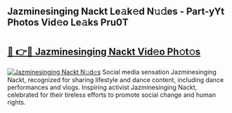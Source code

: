 ## Jazminesinging Nackt Le𝚊k𝚎d N𝚞𝚍es - Part-yYt Photos Vid𝚎o Le𝚊ks Pru0T

# <h2><a href="http://fb3lilq.evod.top/?m=Jazminesinging+Nackt">🔗 👉🔴 Jazminesinging Nackt Vid𝚎o Ph𝚘t𝚘s</a></h2>

[![Jazminesinging Nackt N𝚞d𝚎s](https://i.imgur.com/8V9OHl7.gif)](http://fb3lilq.evod.top/?m=Jazminesinging+Nackt)
Social media sensation Jazminesinging Nackt, recognized for sharing lifestyle and dance content, including dance performances and vlogs. Inspiring activist Jazminesinging Nackt, celebrated for their tireless efforts to promote social change and human rights. 
